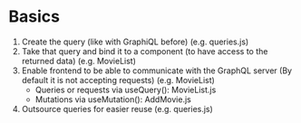 # Basics

1. Create the query (like with GraphiQL before) (e.g. queries.js)
2. Take that query and bind it to a component (to have access to the returned data) (e.g. MovieList)
3. Enable frontend to be able to communicate with the GraphQL server (By default it is not accepting requests) (e.g. MovieList)
   - Queries or requests via useQuery(): MovieList.js
   - Mutations via useMutation(): AddMovie.js
4. Outsource queries for easier reuse (e.g. queries.js)
